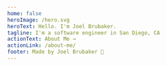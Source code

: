 ```yaml
---
home: false
heroImage: /hero.svg
heroText: Hello. I'm Joel Brubaker.
tagline: I'm a software engineer in San Diego, CA
actionText: About Me →
actionLink: /about-me/
footer: Made by Joel Brubaker 🤠
---
```


<hero />
